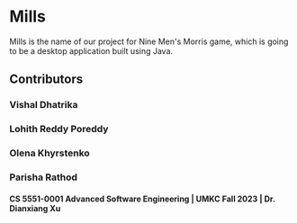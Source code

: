# Mills
Mills is the name of our project for Nine Men's Morris game, which is going to be a desktop application built using Java.  

## Contributors
### Vishal Dhatrika
### Lohith Reddy Poreddy
### Olena Khyrstenko
### Parisha Rathod

#### CS 5551-0001 Advanced Software Engineering | UMKC Fall 2023 | Dr. Dianxiang Xu
